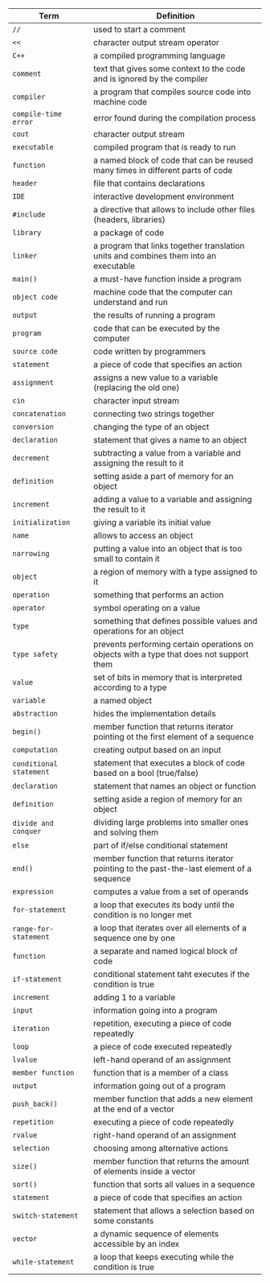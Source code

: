 | Term                       | Definition                                                                                  |
| -------------------------- | ------------------------------------------------------------------------------------------- |
| `//                      ` | used to start a comment                                                                     |
| `<<                      ` | character output stream operator                                                            |
| `C++                     ` | a compiled programming language                                                             |
| `comment                 ` | text that gives some context to the code and is ignored by the compiler                     |
| `compiler                ` | a program that compiles source code into machine code                                       |
| `compile-time error      ` | error found during the compilation process                                                  |
| `cout                    ` | character output stream                                                                     |
| `executable              ` | compiled program that is ready to run                                                       |
| `function                ` | a named block of code that can be reused many times in different parts of code              |
| `header                  ` | file that contains declarations                                                             |
| `IDE                     ` | interactive development environment                                                         |
| `#include                ` | a directive that allows to include other files (headers, libraries)                         |
| `library                 ` | a package of code                                                                           |
| `linker                  ` | a program that links together translation units and combines them into an executable        |
| `main()                  ` | a must-have function inside a program                                                       |
| `object code             ` | machine code that the computer can understand and run                                       |
| `output                  ` | the results of running a program                                                            |
| `program                 ` | code that can be executed by the computer                                                   |
| `source code             ` | code written by programmers                                                                 |
| `statement               ` | a piece of code that specifies an action                                                    |
| `assignment              ` | assigns a new value to a variable (replacing the old one)                                   |
| `cin                     ` | character input stream                                                                      |
| `concatenation           ` | connecting two strings together                                                             |
| `conversion              ` | changing the type of an object                                                              |
| `declaration             ` | statement that gives a name to an object                                                    |
| `decrement               ` | subtracting a value from a variable and assigning the result to it                          |
| `definition              ` | setting aside a part of memory for an object                                                |
| `increment               ` | adding a value to a variable and assigning the result to it                                 |
| `initialization          ` | giving a variable its initial value                                                         |
| `name                    ` | allows to access an object                                                                  |
| `narrowing               ` | putting a value into an object that is too small to contain it                              |
| `object                  ` | a region of memory with a type assigned to it                                               |
| `operation               ` | something that performs an action                                                           |
| `operator                ` | symbol operating on a value                                                                 |
| `type                    ` | something that defines possible values and operations for an object                         |
| `type safety             ` | prevents performing certain operations on objects with a type that does not support them    |
| `value                   ` | set of bits in memory that is interpreted according to a type                               |
| `variable                ` | a named object                                                                              |
| `abstraction             ` | hides the implementation details                                                            |
| `begin()                 ` | member function that returns iterator pointing ot the first element of a sequence           |
| `computation             ` | creating output based on an input                                                           |
| `conditional statement   ` | statement that executes a block of code based on a bool (true/false)                        |
| `declaration             ` | statement that names an object or function                                                  |
| `definition              ` | setting aside a region of memory for an object                                              |
| `divide and conquer      ` | dividing large problems into smaller ones and solving them                                  |
| `else                    ` | part of if/else conditional statement                                                       |
| `end()                   ` | member function that returns iterator pointing to the past-the-last element of a sequence   |
| `expression              ` | computes a value from a set of operands                                                     |
| `for-statement           ` | a loop that executes its body until the condition is no longer met                          |
| `range-for-statement     ` | a loop that iterates over all elements of a sequence one by one                             |
| `function                ` | a separate and named logical block of code                                                  |
| `if-statement            ` | conditional statement taht executes if the condition is true                                |
| `increment               ` | adding 1 to a variable                                                                      |
| `input                   ` | information going into a program                                                            |
| `iteration               ` | repetition, executing a piece of code repeatedly                                            |
| `loop                    ` | a piece of code executed repeatedly                                                         |
| `lvalue                  ` | left-hand operand of an assignment                                                          |
| `member function         ` | function that is a member of a class                                                        |
| `output                  ` | information going out of a program                                                          |
| `push_back()             ` | member function that adds a new element at the end of a vector                              |
| `repetition              ` | executing a piece of code repeatedly                                                        |
| `rvalue                  ` | right-hand operand of an assignment                                                         |
| `selection               ` | choosing among alternative actions                                                          |
| `size()                  ` | member function that returns the amount of elements inside a vector                         |
| `sort()                  ` | function that sorts all values in a sequence                                                |
| `statement               ` | a piece of code that specifies an action                                                    |
| `switch-statement        ` | statement that allows a selection based on some constants                                   |
| `vector                  ` | a dynamic sequence of elements accessible by an index                                       |
| `while-statement         ` | a loop that keeps executing while the condition is true                                     |